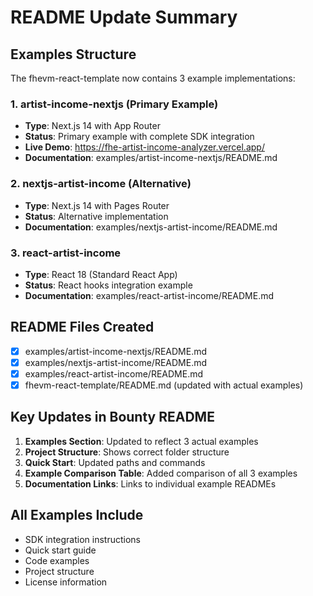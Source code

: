 # README Update Summary

## Examples Structure

The fhevm-react-template now contains 3 example implementations:

### 1. artist-income-nextjs (Primary Example)
- **Type**: Next.js 14 with App Router
- **Status**: Primary example with complete SDK integration
- **Live Demo**: https://fhe-artist-income-analyzer.vercel.app/
- **Documentation**: examples/artist-income-nextjs/README.md

### 2. nextjs-artist-income (Alternative)
- **Type**: Next.js 14 with Pages Router
- **Status**: Alternative implementation
- **Documentation**: examples/nextjs-artist-income/README.md

### 3. react-artist-income
- **Type**: React 18 (Standard React App)
- **Status**: React hooks integration example
- **Documentation**: examples/react-artist-income/README.md

## README Files Created

- [x] examples/artist-income-nextjs/README.md
- [x] examples/nextjs-artist-income/README.md
- [x] examples/react-artist-income/README.md
- [x] fhevm-react-template/README.md (updated with actual examples)

## Key Updates in Bounty README

1. **Examples Section**: Updated to reflect 3 actual examples
2. **Project Structure**: Shows correct folder structure
3. **Quick Start**: Updated paths and commands
4. **Example Comparison Table**: Added comparison of all 3 examples
5. **Documentation Links**: Links to individual example READMEs

## All Examples Include

- SDK integration instructions
- Quick start guide
- Code examples
- Project structure
- License information
